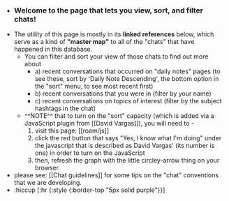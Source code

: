 - ### Welcome to the page that lets you view, sort, and filter chats!
- The utility of this page is mostly in its **linked references** below, which serve as a kind of **"master map"** to all of the "chats" that have happened in this database. 
    - You can filter and sort your view of those chats to find out more about
        - a) recent conversations that occurred on "daily notes" pages (to see these, sort by 'Daily Note Descending', the bottom option in the "sort" menu, to see most recent first)
        - b) recent conversations that you were in (filter by your name)
        - c) recent conversations on topics of interest (filter by the subject hashtags in the chat)
    - ^^NOTE^^ that to turn on the "sort" capacity (which is added via a JavaScript plugin from [[David Vargas]]), you will need to -
        1. visit this page: [[roam/js]]
        2. click the red button that says "Yes, I know what I'm doing" under the javascript that is described as David Vargas' (its number is one) in order to turn on the JavaScript
        3. then, refresh the graph with the little circley-arrow thing on your browser.
- please see: [[Chat guidelines]]  for some tips on the "chat" conventions that we are developing.
- :hiccup [:hr {:style {:border-top "5px solid purple"}}]

